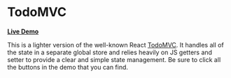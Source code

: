 # TodoMVC

**[Live Demo](https://solkimicreb.github.io/react-easy-state/examples/todoMVC/)**

This is a lighter version of the well-known React [TodoMVC](http://todomvc.com/). It handles all of the state in a separate global store and relies heavily on JS getters and setter to provide a clear and simple state management. Be sure to click all the buttons in the demo that you can find.
